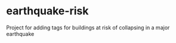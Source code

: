 # earthquake-risk
Project for adding tags for buildings at risk of collapsing in a major earthquake
